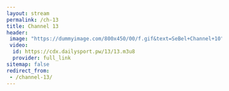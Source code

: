 ```yaml
---
layout: stream
permalink: /ch-13
title: Channel 13
header:
 image: "https://dummyimage.com/800x450/00/f.gif&text=SeBel+Channel+10"
 video:
  id: https://cdx.dailysport.pw/13/13.m3u8
  provider: full_link
sitemap: false
redirect_from:
 - /channel-13/
---
```

<style>h1#page-title{display:none;height:0;visibility:hidden;!important</style>

